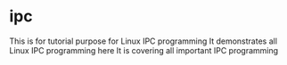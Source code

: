 # ipc
This is for tutorial purpose for Linux IPC programming
It demonstrates all Linux IPC programming here
It is covering all important IPC programming 
